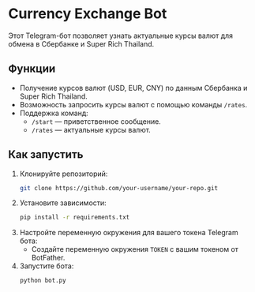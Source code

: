 # Currency Exchange Bot

Этот Telegram-бот позволяет узнать актуальные курсы валют для обмена в Сбербанке и Super Rich Thailand.

## Функции

- Получение курсов валют (USD, EUR, CNY) по данным Сбербанка и Super Rich Thailand.
- Возможность запросить курсы валют с помощью команды `/rates`.
- Поддержка команд:
  - `/start` — приветственное сообщение.
  - `/rates` — актуальные курсы валют.

## Как запустить

1. Клонируйте репозиторий:
   ```bash
   git clone https://github.com/your-username/your-repo.git
2. Установите зависимости:
    ```bash
    pip install -r requirements.txt
3. Настройте переменную окружения для вашего токена Telegram бота:
   - Cоздайте переменную окружения `TOKEN` с вашим токеном от BotFather.
4. Запустите бота:
   ```bash
   python bot.py



   

